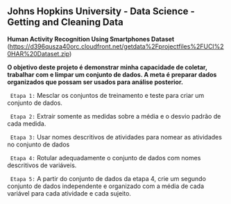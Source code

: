 ## Johns Hopkins University - Data Science - Getting and Cleaning Data
**Human Activity Recognition Using Smartphones Dataset** (https://d396qusza40orc.cloudfront.net/getdata%2Fprojectfiles%2FUCI%20HAR%20Dataset.zip)

**O objetivo deste projeto é demonstrar minha capacidade de coletar, trabalhar com e limpar um conjunto de dados. A meta é preparar dados organizados que possam ser usados para análise posterior.**

` Etapa 1:` Mesclar os conjuntos de treinamento e teste para criar um conjunto de dados.

` Etapa 2:` Extrair somente as medidas sobre a média e o desvio padrão de cada medida. 

` Etapa 3:` Usar nomes descritivos de atividades para nomear as atividades no conjunto de dados

` Etapa 4:` Rotular adequadamente o conjunto de dados com nomes descritivos de variáveis. 

` Etapa 5:` A partir do conjunto de dados da etapa 4, crie um segundo conjunto de dados independente e organizado com a média de cada variável para cada atividade e cada sujeito.
